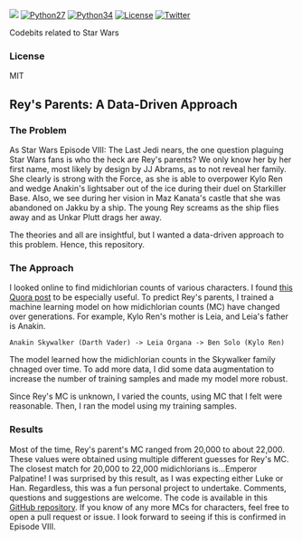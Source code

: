 ![](https://cloud.githubusercontent.com/assets/5069354/19361445/8a1db59c-9137-11e6-82cc-dddc4271b407.png)
[![Python27](https://img.shields.io/badge/python-2.7-blue.svg)](https://www.python.org/download/releases/2.7/)
[![Python34](https://img.shields.io/badge/python-3.4-cecb00.svg)](https://www.python.org/download/releases/3.4.0/)
[![License](https://img.shields.io/cocoapods/l/EasyQL.svg?style=flat)](https://github.com/RK900/Star-Wars/blob/master/LICENSE.txt)
[![Twitter](https://img.shields.io/badge/twitter-@RohanKoodli-blue.svg?style=flat)](http://twitter.com/RohanKoodli)

Codebits related to Star Wars

### License
MIT

## Rey's Parents: A Data-Driven Approach
### The Problem
As Star Wars Episode VIII: The Last Jedi nears, the one question plaguing Star Wars fans is who the heck are Rey's parents? We only know her by her first name, most likely by design by JJ Abrams, as to not reveal her family. She clearly is strong with the Force, as she is able to overpower Kylo Ren and wedge Anakin's lightsaber out of the ice during their duel on Starkiller Base. Also, we see during her vision in Maz Kanata's castle that she was abandoned on Jakku by a ship. The young Rey screams as the ship flies away and as Unkar Plutt drags her away.

The theories and all are insightful, but I wanted a data-driven approach to this problem. Hence, this repository.

### The Approach
I looked online to find midichlorian counts of various characters. I found [this Quora post](https://www.quora.com/What-is-Luke-Skywalkers-midichlorian-count-How-does-his-count-compare-to-other-Jedis) to be especially useful. To predict Rey's parents, I trained a machine learning model on how midichlorian counts (MC) have changed over generations. For example, Kylo Ren's mother is Leia, and Leia's father is Anakin. 

```
Anakin Skywalker (Darth Vader) -> Leia Organa -> Ben Solo (Kylo Ren)
```

The model learned how the midichlorian counts in the Skywalker family chnaged over time. To add more data, I did some data augmentation to increase the number of training samples and made my model more robust.

Since Rey's MC is unknown, I varied the counts, using MC that I felt were reasonable. Then, I ran the model using my training samples.

### Results
Most of the time, Rey's parent's MC ranged from 20,000 to about 22,000. These values were obtained using multiple different guesses for Rey's MC. The closest match for 20,000 to 22,000 midichlorians is...Emperor Palpatine! I was surprised by this result, as I was expecting either Luke or Han. Regardless, this was a fun personal project to undertake. Comments, questions and suggestions are welcome. The code is available in this [GitHub repository](https://github.com/RK900). If you know of any more MCs for characters, feel free to open a pull request or issue. I look forward to seeing if this is confirmed in Episode VIII.




